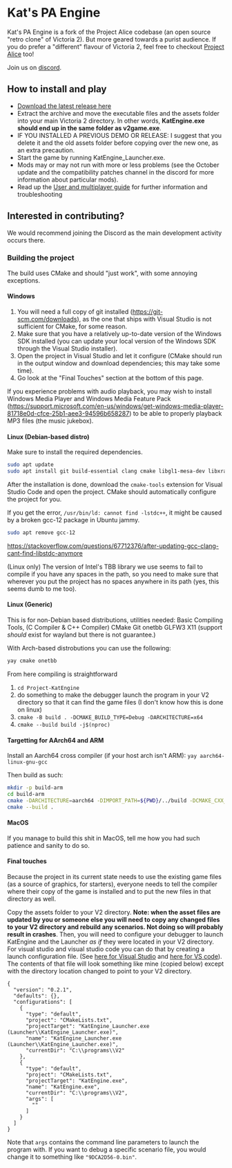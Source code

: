 # Kat's PA Engine

Kat's PA Engine is a fork of the Project Alice codebase (an open source "retro clone" of Victoria 2). But more geared towards a purist audience. If you do prefer a "different" flavour of Victoria 2, feel free to checkout [Project Alice](https://github.com/schombert/Project-Alice/) too!

Join us on [discord](https://discord.gg/3WNyk7SWvf).

## How to install and play
- [Download the latest release here](https://github.com/Nivaturimika/Katerina-Engine/releases)
- Extract the archive and move the executable files and the assets folder into your main Victoria 2 directory. In other words, **KatEngine.exe should end up in the same folder as v2game.exe**.
- IF YOU INSTALLED A PREVIOUS DEMO OR RELEASE: I suggest that you delete it and the old assets folder before copying over the new one, as an extra precaution.
- Start the game by running KatEngine_Launcher.exe.
- Mods may or may not run with more or less problems (see the October update and the compatibility patches channel in the discord for more information about particular mods).
- Read up the [User and multiplayer guide](https://github.com/Nivaturimika/Katerina-Engine/blob/main/docs/user_guide.md) for further information and troubleshooting

## Interested in contributing?

We would recommend joining the Discord as the main development activity occurs there.

### Building the project

The build uses CMake and should "just work", with some annoying exceptions.

#### Windows

1. You will need a full copy of git installed (https://git-scm.com/downloads), as the one that ships with Visual Studio is not sufficient for CMake, for some reason.
2. Make sure that you have a relatively up-to-date version of the Windows SDK installed (you can update your local version of the Windows SDK through the Visual Studio installer).
3. Open the project in Visual Studio and let it configure (CMake should run in the output window and download dependencies; this may take some time).
4. Go look at the "Final Touches" section at the bottom of this page.

If you experience problems with audio playback, you may wish to install Windows Media Player and Windows Media Feature Pack (https://support.microsoft.com/en-us/windows/get-windows-media-player-81718e0d-cfce-25b1-aee3-94596b658287) to be able to properly playback MP3 files (the music jukebox).

#### Linux (Debian-based distro)

Make sure to install the required dependencies.

```bash
sudo apt update
sudo apt install git build-essential clang cmake libgl1-mesa-dev libxrandr-dev libxinerama-dev libxcursor-dev libxi-dev libicu-dev
```

After the installation is done, download the `cmake-tools` extension for Visual Studio Code and open the project. CMake should automatically configure the project for you.

If you get the error, `/usr/bin/ld: cannot find -lstdc++`, it might be caused by a broken gcc-12 package in Ubuntu jammy.
```bash
sudo apt remove gcc-12
```
https://stackoverflow.com/questions/67712376/after-updating-gcc-clang-cant-find-libstdc-anymore

(Linux only) The version of Intel's TBB library we use seems to fail to compile if you have any spaces in the path, so you need to make sure that wherever you put the project has no spaces anywhere in its path (yes, this seems dumb to me too).

#### Linux (Generic)

This is for non-Debian based distributions, utilities needed:
Basic Compiling Tools, (C Compiler & C++ Compiler)
CMake
Git
onetbb
GLFW3
X11 (support *should* exist for wayland but there is not guarantee.)

With Arch-based distrobutions you can use the following:
```bash
yay cmake onetbb
```

From here compiling is straightforward
1. `cd Project-KatEngine`
2. do something to make the debugger launch the program in your V2 directory so that it can find the game files (I don't know how this is done on linux)
4. `cmake -B build . -DCMAKE_BUILD_TYPE=Debug -DARCHITECTURE=x64`
5. `cmake --build build -j$(nproc)`

#### Targetting for AArch64 and ARM

Install an Aarch64 cross compiler (if your host arch isn't ARM):
`yay aarch64-linux-gnu-gcc`

Then build as such:
```sh
mkdir -p build-arm
cd build-arm
cmake -DARCHITECTURE=aarch64 -DIMPORT_PATH=${PWD}/../build -DCMAKE_CXX_COMPILER=aarch64-linux-gnu-gcc -DCMAKE_C_COMPILER=aarch64-linux-gnu-gcc ..
cmake --build .
```

#### MacOS

If you manage to build this shit in MacOS, tell me how you had such patience and sanity to do so.

#### Final touches

Because the project in its current state needs to use the existing game files (as a source of graphics, for starters), everyone needs to tell the compiler where their copy of the game is installed and to put the new files in that directory as well.

Copy the assets folder to your V2 directory. **Note: when the asset files are updated by you or someone else you will need to copy any changed files to your V2 directory and rebuild any scenarios. Not doing so will probably result in crashes**. Then, you will need to configure your debugger to launch KatEngine and the Launcher *as if* they were located in your V2 directory. For visual studio and visual studio code you can do that by creating a launch configuration file. (See [here for Visual Studio](https://learn.microsoft.com/en-us/visualstudio/ide/customize-build-and-debug-tasks-in-visual-studio?view=vs-2022) and [here for VS code](https://code.visualstudio.com/docs/cpp/launch-json-reference)). The contents of that file will look something like mine (copied below) except with the directory location changed to point to your V2 directory.

```
{
  "version": "0.2.1",
  "defaults": {},
  "configurations": [
    {
      "type": "default",
      "project": "CMakeLists.txt",
      "projectTarget": "KatEngine_Launcher.exe (Launcher\\KatEngine_Launcher.exe)",
      "name": "KatEngine_Launcher.exe (Launcher\\KatEngine_Launcher.exe)",
      "currentDir": "C:\\programs\\V2"
    },
    {
      "type": "default",
      "project": "CMakeLists.txt",
      "projectTarget": "KatEngine.exe",
      "name": "KatEngine.exe",
      "currentDir": "C:\\programs\\V2",
      "args": [
        ""
      ]
    }
  ]
}
```

Note that `args` contains the command line parameters to launch the program with. If you want to debug a specific scenario file, you would change it to something like `"9DCA2D56-0.bin"`.
